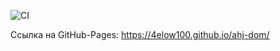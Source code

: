 ![CI](https://github.com/4elow100/ahj-dom/actions/workflows/web.yml/badge.svg)


Ссылка на GitHub-Pages:
https://4elow100.github.io/ahj-dom/
